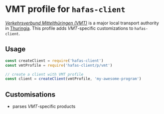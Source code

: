 # VMT profile for `hafas-client`

[*Verkehrsverbund Mittelthüringen (VMT)*](https://en.wikipedia.org/wiki/Verkehrsverbund_Mittelthüringen) is a major local transport authority in [Thuringia](https://en.wikipedia.org/wiki/Thuringia). This profile adds *VMT*-specific customizations to `hafas-client`.

## Usage

```js
const createClient = require('hafas-client')
const vmtProfile = require('hafas-client/p/vmt')

// create a client with VMT profile
const client = createClient(vmtProfile, 'my-awesome-program')
```

## Customisations

- parses *VMT*-specific products
